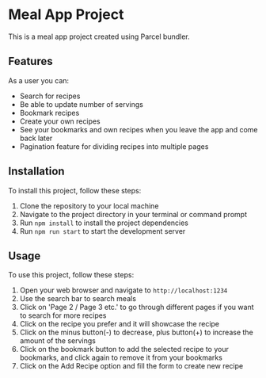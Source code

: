 # Meal App Project

This is a meal app project created using Parcel bundler.

## Features

As a user you can: 
- Search for recipes
- Be able to update number of servings
- Bookmark recipes
- Create your own recipes
- See your bookmarks and own recipes when you leave the app and come back later
- Pagination feature for dividing recipes into multiple pages

## Installation

To install this project, follow these steps:
1. Clone the repository to your local machine
2. Navigate to the project directory in your terminal or command prompt
3. Run `npm install` to install the project dependencies
4. Run `npm run start` to start the development server

## Usage

To use this project, follow these steps:

1. Open your web browser and navigate to `http://localhost:1234`
2. Use the search bar to search meals
3. Click on 'Page 2 / Page 3 etc.' to go through different pages if you want to search for more recipes
4. Click on the recipe you prefer and it will showcase the recipe
5. Click on the minus button(-) to decrease, plus button(+) to increase the amount of the servings 
6. Click on the bookmark button to add the selected recipe to your bookmarks, and click again to remove it from your bookmarks
7. Click on the Add Recipe option and fill the form to create new recipe